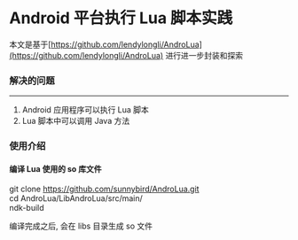 Android 平台执行 Lua 脚本实践
======  
本文是基于[https://github.com/lendylongli/AndroLua](https://github.com/lendylongli/AndroLua) 进行进一步封装和探索

### 解决的问题
--------
1. Android 应用程序可以执行 Lua 脚本
2. Lua 脚本中可以调用 Java 方法


### 使用介绍

#### 编译 Lua 使用的 so 库文件
git clone https://github.com/sunnybird/AndroLua.git  
cd AndroLua/LibAndroLua/src/main/  
ndk-build  

编译完成之后, 会在 libs 目录生成 so 文件  






